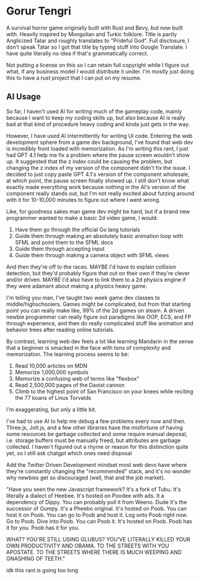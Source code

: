 # Gorur Tengri

A survival horror game originally built with Rust and Bevy, but now built with. Heavily inspired by Mongolian and Turkic folklore. Title is partly Anglicized Tatar and roughly translates to "Prideful God". Full disclosure, I don't speak Tatar so I got that title by typing stuff into Google Translate. I have quite literally no idea if that's grammatically correct.

Not putting a license on this so I can retain full copyright while I figure out what, if any business model I would distribute it under. I'm mostly just doing this to have a rust project that I can put on my resume.

## AI Usage

So far, I haven't used AI for writing much of the gameplay code, mainly because I want to keep my coding skills up, but also because AI is really bad at that kind of procedure heavy coding and kinda just gets in the way.

However, I have used AI intermittently for writing UI code. Entering the web development sphere from a game dev background, I've found that web dev is incredibly front loaded with memorization. As I'm writing this rant, I just had GPT 4.1 help me fix a problem where the pause screen wouldn't show up. It suggested that the z index could be causing the problem, but changing the z index of my version of the component didn't fix the issue. I decided to just copy paste GPT 4.1's version of the component wholesale, at which point, the pause screen finally showed up. I still don't know what exactly made everything work because nothing in the AI's version of the component really stands out, but I'm not really excited about futzing around with it for 10-10,000 minutes to figure out where I went wrong.

Like, for goodness sakes man game dev might be hard, but if a brand new programmer wanted to make a basic 2d video game, I would:
1. Have them go through the official Go lang tutorials
2. Guide them through making an absolutely basic animation loop with SFML and point them to the SFML docs
3. Guide them through accepting input
4. Guide them through making a camera object with SFML views

And then they're off to the races. MAYBE I'd have to explain collision detection, but they'd probably figure that out on their own if they're clever and/or driven. MAYBE I'd also have to link them to a 2d physics engine if they were adamant about making a physics heavy game.

I'm telling you man, I've taught two week game dev classes to middle/highschoolers. Games might be complicated, but from that starting point you can really make like, 99% of the 2d games on steam. A driven newbie programmer can really figure out paradigms like OOP, ECS, and FP through experience, and then do really complicated stuff like animation and behavior trees after reading online tutorials.

By contrast, learning web dev feels a lot like learning Mandarin in the sense that a beginner is smacked in the face with tons of complexity and memorization. The learning process seems to be:

1. Read 10,000 articles on MDN
2. Memorize 1,000,000 symbols
3. Memorize a confusing web of terms like "flexbox"
4. Read 2,500,000 pages of the Daoist cannon
5. Climb to the highest point of San Francisco on your knees while reciting the 77 koans of Linus Torvalds

I'm exaggerating, but only a little bit.

I've had to use AI to help me debug a few problems every now and then. Three.js, Jolt.js, and a few other libraries have the misfortune of having some resources be garbage collected and some require manual deposal, i.e. storage buffers must be manually freed, but attributes are garbage collected. I haven't figured out a rhyme or reason for this distinction quite yet, so I still ask chatgpt which ones need disposal

Add the Twitter Driven Development mindset most web devs have where they're constantly changing the "recommended" stack, and it's no wonder why newbies get so discouraged (well, that and the job market).

"Have you seen the new Javascript framework? It's a fork of Tubu. It's literally a dialect of Heebee. It's hosted on Poodee with ads. It a dependency of Dippy. You can probably pull it from Weeno. Dude it's the successor of Gumpy. It's a Pheebo original. It's hosted on Poob. You can host it on Poob. You can go to Poob and host it. Log onto Poob right now. Go to Poob. Dive into Poob. You can Poob it. It's hosted on Poob. Poob has it for you. Poob has it for you.

WHAT? YOU'RE STILL USING GLUBUS? YOU'VE LITERALLY KILLED YOUR OWN PRODUCTIVITY AND OBAMA. TO THE STREETS WITH YOU APOSTATE. TO THE STREETS WHERE THERE IS MUCH WEEPING AND GNASHING OF TEETH."

idk this rant is going too long